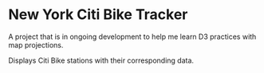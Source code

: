 # New York Citi Bike Tracker


A project that is in ongoing development to help me learn D3 practices with map projections.

Displays Citi Bike stations with their corresponding data.
